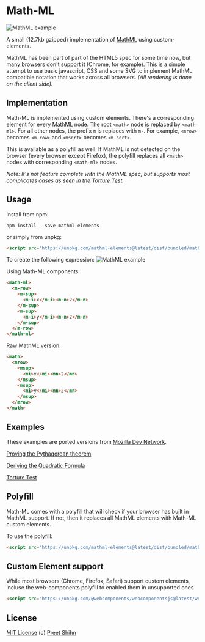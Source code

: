 
# Math-ML

![MathML example](https://i.imgur.com/NZvMjWM.png)

A small (12.7kb gzipped) implementation of [MathML](https://developer.mozilla.org/en-US/docs/Web/MathML) using custom-elements. 

MathML has been part of part of the HTML5 spec for some time now, but many browsers don't support it (Chrome, for example). This is a simple attempt to use basic javascript, CSS and some SVG to implement MathML compatible notation that works across all browsers. _(All rendering is done on the client side)._

## Implementation

Math-ML is implemented using custom elements. There's a corresponding element for every MathML node. The root `<math>` node is replaced by `<math-ml>`. For all other nodes, the prefix `m` is replaces with `m-`. For example, `<mrow>` becomes `<m-row>` and `<msqrt>` becomes `<m-sqrt>`.

This is available as a polyfill as well. If MathML is not detected on the browser (every browser except Firefox), the polyfill replaces all `<math>` nodes with corresponding `<math-ml>` nodes. 

_Note: It's not feature complete with the MathML spec, but supports most complicates cases as seen in the [Torture Test](https://pshihn.github.io/math-ml/examples/torture.html)._

## Usage

Install from npm:
```
npm install --save mathml-elements
```

or simply from unpkg:

```html
<script src="https://unpkg.com/mathml-elements@latest/dist/bundled/mathml.min.js"></script>
```

To create the following expression: 
![MathML example](https://mdn.mozillademos.org/files/3076/ex1.png)

Using Math-ML components:
```html
<math-ml>
  <m-row>
    <m-sup>
      <m-i>x</m-i><m-n>2</m-n>
    </m-sup>
    <m-sup>
      <m-i>y</m-i><m-n>2</m-n>
    </m-sup>
  </m-row>
</math-ml>
```

Raw MathML version:
```html
<math>
  <mrow>
    <msup>
      <mi>x</mi><mn>2</mn>
    </msup>
    <msup>
      <mi>y</mi><mn>2</mn>
    </msup>
  </mrow>
</math>
```

## Examples

These examples are ported versions from [Mozilla Dev Network](https://developer.mozilla.org/en-US/docs/Web/MathML/Examples).

[Proving the Pythagorean theorem](https://pshihn.github.io/math-ml/examples/pythagorean-theorem.html)

[Deriving the Quadratic Formula](https://pshihn.github.io/math-ml/examples/quadratic-formula.html)

[Torture Test](https://pshihn.github.io/math-ml/examples/torture.html)

## Polyfill

Math-ML comes with a polyfill that will check if your browser has built in MathML support. If not, then it replaces all MathML elements with Math-ML custom elements.

To use the polyfill:

```html
<script src="https://unpkg.com/mathml-elements@latest/dist/bundled/mathml.polyfill.js"></script>
```

## Custom Element support

While most browsers (Chrome, Firefox, Safari) support custom elements, incluse the web-components polyfill to enabled them in unsupported ones

```html
<script src="https://unpkg.com/@webcomponents/webcomponentsjs@latest/webcomponents-loader.js"></script>
```

## License
[MIT License](https://github.com/pshihn/windtalk/blob/master/LICENSE) (c) [Preet Shihn](https://twitter.com/preetster)
